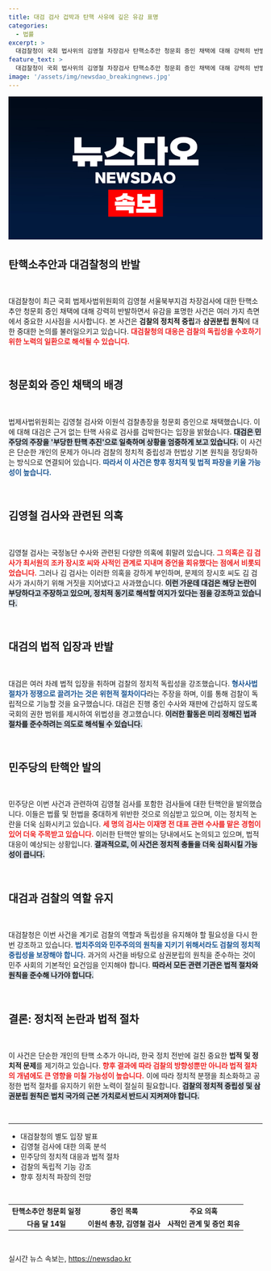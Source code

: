 ```yaml
---
title: 대검 검사 겁박과 탄핵 사유에 깊은 유감 표명
categories:
  - 법률
excerpt: >
  대검찰청이 국회 법사위의 김영철 차장검사 탄핵소추안 청문회 증인 채택에 대해 강력히 반발하며 유감을 표명했다. 정치적 중립을 해치고 헌법 원칙을 무너뜨린다는 주장에, 야당의 탄핵 사유는 이미 허위로 드러났다고 반박했다. 여야 간 치열한 공방이 예상된다.
feature_text: >
  대검찰청이 국회 법사위의 김영철 차장검사 탄핵소추안 청문회 증인 채택에 대해 강력히 반발하며 유감을 표명했다. 정치적 중립을 해치고 헌법 원칙을 무너뜨린다는 주장에, 야당의 탄핵 사유는 이미 허위로 드러났다고 반박했다. 여야 간 치열한 공방이 예상된다.
image: '/assets/img/newsdao_breakingnews.jpg'
---
```


<p><img src="/assets/img/newsdao_breakingnews.jpg" alt="cryptoinkorea 속보" /></p>

<h2 data-ke-size="size26">탄핵소추안과 대검찰청의 반발</h2>

<p data-ke-size="size16">&nbsp;</p>

<p>대검찰청이 최근 국회 법제사법위원회의 김영철 서울북부지검 차장검사에 대한 탄핵소추안 청문회 증인 채택에 대해 강력히 반발하면서 유감을 표명한 사건은 여러 가지 측면에서 중요한 시사점을 시사합니다. 본 사건은 <strong>검찰의 정치적 중립</strong>과 <strong>삼권분립 원칙</strong>에 대한 중대한 논의를 불러일으키고 있습니다. <b><span style="color: #ee2323;">대검찰청의 대응은 검찰의 독립성을 수호하기 위한 노력의 일환으로 해석될 수 있습니다.</span></b> <p data-ke-size="size16">&nbsp;</p> </p>

<h2 data-ke-size="size26">청문회와 증인 채택의 배경</h2>

<p data-ke-size="size16">&nbsp;</p>

<p>법제사법위원회는 김영철 검사와 이원석 검찰총장을 청문회 증인으로 채택했습니다. 이에 대해 대검은 근거 없는 탄핵 사유로 검사를 겁박한다는 입장을 밝혔습니다. <b><span style="background-color: #21538527;">대검은 민주당의 주장을 '부당한 탄핵 추진'으로 일축하며 상황을 엄중하게 보고 있습니다.</span></b> 이 사건은 단순한 개인의 문제가 아니라 검찰의 정치적 중립성과 헌법상 기본 원칙을 정당화하는 방식으로 연결되어 있습니다. <b><span style="color: #1a5490;">따라서 이 사건은 향후 정치적 및 법적 파장을 키울 가능성이 높습니다.</span></b> <p data-ke-size="size16">&nbsp;</p> </p>

<h2 data-ke-size="size26">김영철 검사와 관련된 의혹</h2>

<p data-ke-size="size16">&nbsp;</p>

<p>김영철 검사는 국정농단 수사와 관련된 다양한 의혹에 휘말려 있습니다. <b><span style="color: #ee2323;">그 의혹은 김 검사가 최서원의 조카 장시호 씨와 사적인 관계로 지내며 증언을 회유했다는 점에서 비롯되었습니다.</span></b> 그러나 김 검사는 이러한 의혹을 강하게 부인하며, 문제의 장시호 씨도 김 검사가 과시하기 위해 거짓을 지어냈다고 사과했습니다. <b><span style="background-color: #21538527;">이런 가운데 대검은 해당 논란이 부당하다고 주장하고 있으며, 정치적 동기로 해석할 여지가 있다는 점을 강조하고 있습니다.</span></b> <p data-ke-size="size16">&nbsp;</p> </p>

<h2 data-ke-size="size26">대검의 법적 입장과 반발</h2>

<p data-ke-size="size16">&nbsp;</p>

<p>대검은 여러 차례 법적 입장을 취하며 검찰의 정치적 독립성을 강조했습니다. <b><span style="color: #1a5490;">형사사법 절차가 정쟁으로 끌려가는 것은 위헌적 절차이다</span></b>라는 주장을 하며, 이를 통해 검찰이 독립적으로 기능할 것을 요구했습니다. 대검은 진행 중인 수사와 재판에 간섭하지 않도록 국회의 권한 범위를 제시하여 위법성을 경고했습니다. <b><span style="background-color: #21538527;">이러한 활동은 미리 정해진 법과 절차를 준수하려는 의도로 해석될 수 있습니다.</span></b> <p data-ke-size="size16">&nbsp;</p> </p>

<h2 data-ke-size="size26">민주당의 탄핵안 발의</h2>

<p data-ke-size="size16">&nbsp;</p>

<p>민주당은 이번 사건과 관련하여 김영철 검사를 포함한 검사들에 대한 탄핵안을 발의했습니다. 이들은 법률 및 헌법을 중대하게 위반한 것으로 의심받고 있으며, 이는 정치적 논란을 더욱 심화시키고 있습니다. <b><span style="color: #ee2323;">세 명의 검사는 이재명 전 대표 관련 수사를 맡은 경험이 있어 더욱 주목받고 있습니다.</span></b> 이러한 탄핵안 발의는 당내에서도 논의되고 있으며, 법적 대응이 예상되는 상황입니다. <b><span style="background-color: #21538527;">결과적으로, 이 사건은 정치적 충돌을 더욱 심화시킬 가능성이 큽니다.</span></b> <p data-ke-size="size16">&nbsp;</p></p>

<h2 data-ke-size="size26">대검과 검찰의 역할 유지</h2>

<p data-ke-size="size16">&nbsp;</p>

<p>대검찰청은 이번 사건을 계기로 검찰의 역할과 독립성을 유지해야 할 필요성을 다시 한번 강조하고 있습니다. <b><span style="color: #1a5490;">법치주의와 민주주의의 원칙을 지키기 위해서라도 검찰의 정치적 중립성을 보장해야 합니다.</span></b> 과거의 사건을 바탕으로 삼권분립의 원칙을 준수하는 것이 민주 사회의 기본적인 요건임을 인지해야 합니다. <b><span style="background-color: #21538527;">따라서 모든 관련 기관은 법적 절차와 원칙을 준수해 나가야 합니다.</span></b> <p data-ke-size="size16">&nbsp;</p> </p>

<h2 data-ke-size="size26">결론: 정치적 논란과 법적 절차</h2>

<p data-ke-size="size16">&nbsp;</p>

<p>이 사건은 단순한 개인의 탄핵 소추가 아니라, 한국 정치 전반에 걸친 중요한 <strong>법적 및 정치적 문제</strong>를 제기하고 있습니다. <b><span style="color: #ee2323;">향후 결과에 따라 검찰의 방향성뿐만 아니라 법적 절차의 개념에도 큰 영향을 미칠 가능성이 높습니다.</span></b> 이에 따라 정치적 분쟁을 최소화하고 공정한 법적 절차를 유지하기 위한 노력이 절실히 필요합니다. <b><span style="background-color: #21538527;">검찰의 정치적 중립성 및 삼권분립 원칙은 법치 국가의 근본 가치로서 반드시 지켜져야 합니다.</span></b> <p data-ke-size="size16">&nbsp;</p></p>

<hr>   

<ul>   
<li>대검찰청의 별도 입장 발표</li>   
<li>김영철 검사에 대한 의혹 분석</li>   
<li>민주당의 정치적 대응과 법적 절차</li>   
<li>검찰의 독립적 기능 강조</li>   
<li>향후 정치적 파장의 전망</li>   
</ul>

<p data-ke-size="size16">&nbsp;</p>

<table>   
<tr>   
<td style="text-align: center; height: 17px;"><b>탄핵소추안 청문회 일정</b></td>   
<td style="text-align: center; height: 17px;"><b>증인 목록</b></td>   
<td style="text-align: center; height: 17px;"><b>주요 의혹</b></td>   
</tr>   
<tr>   
<td style="text-align: center; height: 17px;"><b>다음 달 14일</b></td>   
<td style="text-align: center; height: 17px;"><b>이원석 총장, 김영철 검사</b></td>   
<td style="text-align: center; height: 17px;"><b>사적인 관계 및 증언 회유</b></td>   
</tr>   
</table> 

<p data-ke-size="size16">&nbsp;</p>
실시간 뉴스 속보는, <a href="https://newsdao.kr" rel="dofollow">https://newsdao.kr</a>


